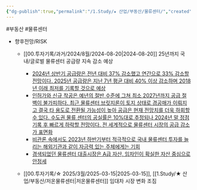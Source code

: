 ```yaml
---
{"dg-publish":true,"permalink":"/1.Study/★ 산업/부동산/물류센터/","created":"2024-11-20T21:02:28.164+09:00","updated":"2025-06-03T20:07:20.913+09:00"}
---
```


#부동산 #물류센터


- 향후전망/RISK
	- [[00.투자기록/과거/2024/8월/2024-08-20\|2024-08-20]] 25년까지 국내/글로벌 물류센터 공급량 지속 감소 예상
		- [2024년 상반기 공급량은 전년 대비 37% 감소했고 연간으로 33% 감소할 전망이다. 2025년 공급량은 지난 7년 평균 대비 40% 이상 감소하며 2018년 이래 최저를 기록할 것으로 예상](8.19_물류센터%20Quarterly%20review%20NPL%20시장%20개화.pdf#page=1&selection=120,2,173,2&color=yellow)
		- [인허가와 신규 착공은 예년의 절반 수준에 그쳐 최소 2027년까지 공급 절벽이 불가피하다. 최근 물류센터 브릿지론이 토지 상태로 경공매가 이뤄지고 결국 타 용도로 전환될 가능성이 높아 공급은 현재 전망치를 더욱 하회할 수 있다. 수도권 물류 센터의 공실률은 10%대로 추정되나 2024년 말 정점 기록 후 빠르게 하락할 전망이다. 전 세계적으로 물류센터 시장의 공급 감소가 표면화](8.19_물류센터%20Quarterly%20review%20NPL%20시장%20개화.pdf#page=1&selection=176,0,286,3&color=yellow)
		- [비관론 속에서도 2023년 하반기부터 적극적으로 국내 물류센터 투자를 늘리는 해외기관과 같이 자금력 있는 주체에게는 기회](8.19_물류센터%20Quarterly%20review%20NPL%20시장%20개화.pdf#page=1&selection=656,0,685,2&color=yellow)
		- [경색되었던 물류센터 대출시장은 A급 자산, 임차인이 확실한 자산 중심으로 안정세](8.19_물류센터%20Quarterly%20review%20NPL%20시장%20개화.pdf#page=1&selection=748,0,771,3&color=yellow)
		  
	- [[00.투자기록/☆ 2025/3월/2025-03-15\|2025-03-15]], [[1.Study/★ 산업/부동산/저온물류센터\|저온물류센터]] 임대차 시장 변화 조짐
